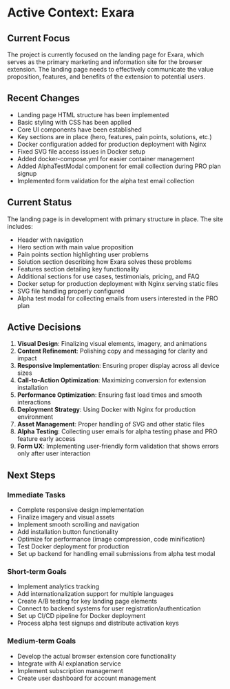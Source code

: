 # Active Context: Exara

## Current Focus

The project is currently focused on the landing page for Exara, which serves as the primary marketing and information site for the browser extension. The landing page needs to effectively communicate the value proposition, features, and benefits of the extension to potential users.

## Recent Changes

- Landing page HTML structure has been implemented
- Basic styling with CSS has been applied
- Core UI components have been established
- Key sections are in place (hero, features, pain points, solutions, etc.)
- Docker configuration added for production deployment with Nginx
- Fixed SVG file access issues in Docker setup
- Added docker-compose.yml for easier container management
- Added AlphaTestModal component for email collection during PRO plan signup
- Implemented form validation for the alpha test email collection

## Current Status

The landing page is in development with primary structure in place. The site includes:

- Header with navigation
- Hero section with main value proposition
- Pain points section highlighting user problems
- Solution section describing how Exara solves these problems
- Features section detailing key functionality
- Additional sections for use cases, testimonials, pricing, and FAQ
- Docker setup for production deployment with Nginx serving static files
- SVG file handling properly configured
- Alpha test modal for collecting emails from users interested in the PRO plan

## Active Decisions

1. **Visual Design**: Finalizing visual elements, imagery, and animations
2. **Content Refinement**: Polishing copy and messaging for clarity and impact
3. **Responsive Implementation**: Ensuring proper display across all device sizes
4. **Call-to-Action Optimization**: Maximizing conversion for extension installation
5. **Performance Optimization**: Ensuring fast load times and smooth interactions
6. **Deployment Strategy**: Using Docker with Nginx for production environment
7. **Asset Management**: Proper handling of SVG and other static files
8. **Alpha Testing**: Collecting user emails for alpha testing phase and PRO feature early access
9. **Form UX**: Implementing user-friendly form validation that shows errors only after user interaction

## Next Steps

### Immediate Tasks

- Complete responsive design implementation
- Finalize imagery and visual assets
- Implement smooth scrolling and navigation
- Add installation button functionality
- Optimize for performance (image compression, code minification)
- Test Docker deployment for production
- Set up backend for handling email submissions from alpha test modal

### Short-term Goals

- Implement analytics tracking
- Add internationalization support for multiple languages
- Create A/B testing for key landing page elements
- Connect to backend systems for user registration/authentication
- Set up CI/CD pipeline for Docker deployment
- Process alpha test signups and distribute activation keys

### Medium-term Goals

- Develop the actual browser extension core functionality
- Integrate with AI explanation service
- Implement subscription management
- Create user dashboard for account management
